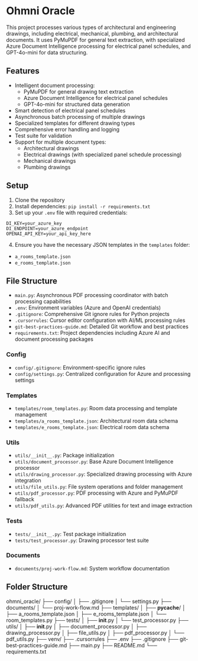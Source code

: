 # Ohmni Oracle

This project processes various types of architectural and engineering drawings, including electrical, mechanical, plumbing, and architectural documents. It uses PyMuPDF for general text extraction, with specialized Azure Document Intelligence processing for electrical panel schedules, and GPT-4o-mini for data structuring.

## Features

- Intelligent document processing:
  - PyMuPDF for general drawing text extraction
  - Azure Document Intelligence for electrical panel schedules
  - GPT-4o-mini for structured data generation
- Smart detection of electrical panel schedules
- Asynchronous batch processing of multiple drawings
- Specialized templates for different drawing types
- Comprehensive error handling and logging
- Test suite for validation
- Support for multiple document types:
  - Architectural drawings
  - Electrical drawings (with specialized panel schedule processing)
  - Mechanical drawings
  - Plumbing drawings

## Setup

1. Clone the repository
2. Install dependencies: `pip install -r requirements.txt`
3. Set up your `.env` file with required credentials:
```env
DI_KEY=your_azure_key
DI_ENDPOINT=your_azure_endpoint
OPENAI_API_KEY=your_api_key_here
```
4. Ensure you have the necessary JSON templates in the `templates` folder:
- `a_rooms_template.json`
- `e_rooms_template.json`

## File Structure

- `main.py`: Asynchronous PDF processing coordinator with batch processing capabilities
- `.env`: Environment variables (Azure and OpenAI credentials)
- `.gitignore`: Comprehensive Git ignore rules for Python projects
- `.cursorrules`: Cursor editor configuration with AI/ML processing rules
- `git-best-practices-guide.md`: Detailed Git workflow and best practices
- `requirements.txt`: Project dependencies including Azure AI and document processing packages

### Config
- `config/.gitignore`: Environment-specific ignore rules
- `config/settings.py`: Centralized configuration for Azure and processing settings

### Templates
- `templates/room_templates.py`: Room data processing and template management
- `templates/a_rooms_template.json`: Architectural room data schema
- `templates/e_rooms_template.json`: Electrical room data schema

### Utils
- `utils/__init__.py`: Package initialization
- `utils/document_processor.py`: Base Azure Document Intelligence processor
- `utils/drawing_processor.py`: Specialized drawing processing with Azure integration
- `utils/file_utils.py`: File system operations and folder management
- `utils/pdf_processor.py`: PDF processing with Azure and PyMuPDF fallback
- `utils/pdf_utils.py`: Advanced PDF utilities for text and image extraction

### Tests
- `tests/__init__.py`: Test package initialization
- `tests/test_processor.py`: Drawing processor test suite

### Documents
- `documents/proj-work-flow.md`: System workflow documentation

## Folder Structure
ohmni_oracle/
├── config/
│   ├── .gitignore
│   └── settings.py
├── documents/
│   └── proj-work-flow.md
├── templates/
│   ├── __pycache__/
│   ├── a_rooms_template.json
│   ├── e_rooms_template.json
│   └── room_templates.py
├── tests/
│   ├── __init__.py
│   └── test_processor.py
├── utils/
│   ├── __init__.py
│   ├── document_processor.py
│   ├── drawing_processor.py
│   ├── file_utils.py
│   ├── pdf_processor.py
│   └── pdf_utils.py
├── venv/
├── .cursorrules
├── .env
├── .gitignore
├── git-best-practices-guide.md
├── main.py
├── README.md
└── requirements.txt